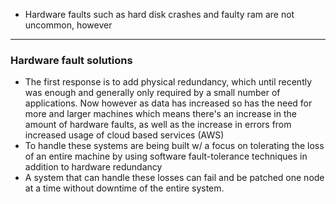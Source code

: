 * Hardware faults such as hard disk crashes and faulty ram are not uncommon, however 
---
### Hardware fault solutions
* The first response is to add physical redundancy, which until recently was enough and generally only required by a small number of applications. Now however as data has increased so has the need for more and larger machines which means there's an increase in the amount of hardware faults, as well as the increase in errors from increased usage of cloud based services (AWS)
* To handle these systems are being built w/ a focus on tolerating the loss of an entire machine by using software fault-tolerance techniques in addition to hardware redundancy
* A system that can handle these losses can fail and be patched one node at a time without downtime of the entire system.